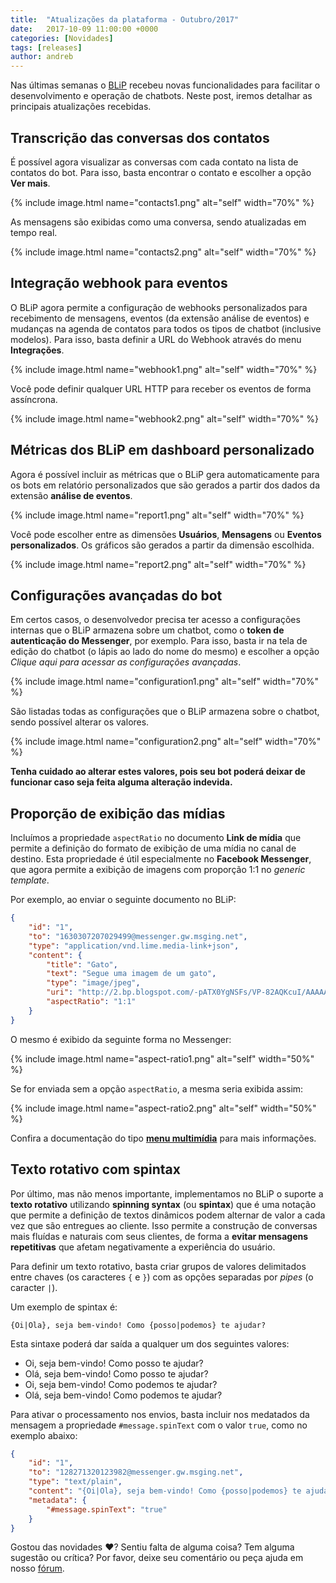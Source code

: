 ```yaml
---
title:  "Atualizações da plataforma - Outubro/2017"
date:   2017-10-09 11:00:00 +0000
categories: [Novidades]
tags: [releases]
author: andreb
---
```


Nas últimas semanas o [BLiP](https://blip.ai) recebeu novas funcionalidades para facilitar o desenvolvimento e operação de chatbots. Neste post, iremos detalhar as principais atualizações recebidas.

<!--preview-->

## Transcrição das conversas dos contatos

É possível agora visualizar as conversas com cada contato na lista de contatos do bot. Para isso, basta encontrar o contato e escolher a opção **Ver mais**.

{% include image.html name="contacts1.png" alt="self" width="70%" %}

As mensagens são exibidas como uma conversa, sendo atualizadas em tempo real.

{% include image.html name="contacts2.png" alt="self" width="70%" %}

## Integração webhook para eventos

O BLiP agora permite a configuração de webhooks personalizados para recebimento de mensagens, eventos (da extensão análise de eventos) e mudanças na agenda de contatos para todos os tipos de chatbot (inclusive modelos). Para isso, basta definir a URL do Webhook através do menu **Integrações**.

{% include image.html name="webhook1.png" alt="self" width="70%" %}

Você pode definir qualquer URL HTTP para receber os eventos de forma assíncrona.

{% include image.html name="webhook2.png" alt="self" width="70%" %}

## Métricas dos BLiP em dashboard personalizado

Agora é possível incluir as métricas que o BLiP gera automaticamente para os bots em relatório personalizados que são gerados a partir dos dados da extensão **análise de eventos**.

{% include image.html name="report1.png" alt="self" width="70%" %}

Você pode escolher entre as dimensões **Usuários**, **Mensagens** ou **Eventos personalizados**. Os gráficos são gerados a partir da dimensão escolhida.

{% include image.html name="report2.png" alt="self" width="70%" %}

## Configurações avançadas do bot

Em certos casos, o desenvolvedor precisa ter acesso a configurações internas que o BLiP armazena sobre um chatbot, como o **token de autenticação do Messenger**, por exemplo. Para isso, basta ir na tela de edição do chatbot (o lápis ao lado do nome do mesmo) e escolher a opção *Clique aqui para acessar as configurações avançadas*.

{% include image.html name="configuration1.png" alt="self" width="70%" %}

São listadas todas as configurações que o BLiP armazena sobre o chatbot, sendo possível alterar os valores.

{% include image.html name="configuration2.png" alt="self" width="70%" %}

**Tenha cuidado ao alterar estes valores, pois seu bot poderá deixar de funcionar caso seja feita alguma alteração indevida.**

## Proporção de exibição das mídias

Incluímos a propriedade `aspectRatio` no documento **Link de mídia** que permite a definição do formato de exibição de uma mídia no canal de destino. Esta propriedade é útil especialmente no **Facebook Messenger**, que agora permite a exibição de imagens com proporção 1:1 no *generic template*.

Por exemplo, ao enviar o seguinte documento no BLiP:

```json
{
    "id": "1",
    "to": "1630307207029499@messenger.gw.msging.net",
    "type": "application/vnd.lime.media-link+json",
    "content": {
        "title": "Gato",
        "text": "Segue uma imagem de um gato",
        "type": "image/jpeg",
        "uri": "http://2.bp.blogspot.com/-pATX0YgNSFs/VP-82AQKcuI/AAAAAAAALSU/Vet9e7Qsjjw/s1600/Cat-hd-wallpapers.jpg",
        "aspectRatio": "1:1"
    }
}
```

O mesmo é exibido da seguinte forma no Messenger:

{% include image.html name="aspect-ratio1.png" alt="self" width="50%" %}

Se for enviada sem a opção `aspectRatio`, a mesma seria exibida assim:

{% include image.html name="aspect-ratio2.png" alt="self" width="50%" %}

Confira a documentação do tipo [**menu multimídia**](http://hmg.portal.blip.ai/#/docs/content-types/media-link) para mais informações.

## Texto rotativo com spintax

Por último, mas não menos importante, implementamos no BLiP o suporte a **texto rotativo** utilizando **spinning syntax** (ou **spintax**) que é uma notação que permite a definição de textos dinâmicos podem alternar de valor a cada vez que são entregues ao cliente. Isso permite a construção de conversas mais fluídas e naturais com seus clientes, de forma a **evitar mensagens repetitivas** que afetam negativamente a experiência do usuário.

Para definir um texto rotativo, basta criar grupos de valores delimitados entre chaves (os caracteres `{` e `}`) com as opções separadas por *pipes* (o caracter `|`).

Um exemplo de spintax é:

`{Oi|Ola}, seja bem-vindo! Como {posso|podemos} te ajudar?`

Esta sintaxe poderá dar saída a qualquer um dos seguintes valores:

- Oi, seja bem-vindo! Como posso te ajudar?
- Olá, seja bem-vindo! Como posso te ajudar?
- Oi, seja bem-vindo! Como podemos te ajudar?
- Olá, seja bem-vindo! Como podemos te ajudar?

Para ativar o processamento nos envios, basta incluir nos medatados da mensagem a propriedade `#message.spinText` com o valor `true`, como no exemplo abaixo:

```json
{
    "id": "1",
    "to": "128271320123982@messenger.gw.msging.net",
    "type": "text/plain",
    "content": "{Oi|Ola}, seja bem-vindo! Como {posso|podemos} te ajudar?",
    "metadata": {
        "#message.spinText": "true"
    }
}
```

Gostou das novidades ❤️? Sentiu falta de alguma coisa? Tem alguma sugestão ou crítica? Por favor, deixe seu comentário ou peça ajuda em nosso [fórum](https://forum.blip.ai).
